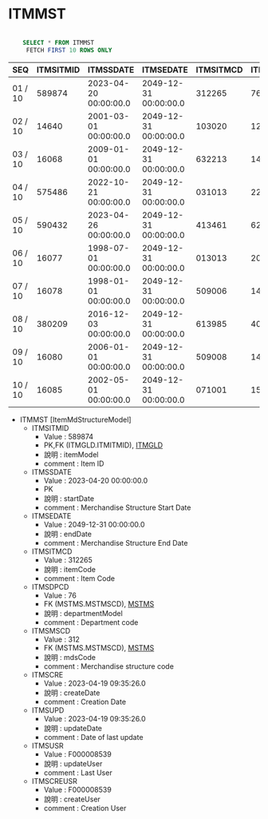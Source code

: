 
# ITMMST


```sql
   
    SELECT * FROM ITMMST
     FETCH FIRST 10 ROWS ONLY

```

|SEQ|ITMSITMID|ITMSSDATE|ITMSEDATE|ITMSITMCD|ITMSDPCD|ITMSMSCD|ITMSCRE|ITMSUPD|ITMSUSR|ITMSCREUSR|
| -- | -- | -- | -- | -- | -- | -- | -- | -- | -- | -- |
|01 / 10|589874|2023-04-20 00:00:00.0|2049-12-31 00:00:00.0|312265|76|312|2023-04-19 09:35:26.0|2023-04-19 09:35:26.0|F000008539|F000008539|
|02 / 10|14640|2001-03-01 00:00:00.0|2049-12-31 00:00:00.0|103020|12|103|2009-05-08 19:00:00.0|2024-04-01 19:33:22.0|AutoRelease|MIGRATION|
|03 / 10|16068|2009-01-01 00:00:00.0|2049-12-31 00:00:00.0|632213|14|632|2009-05-08 19:00:00.0|2023-12-18 15:51:24.0|AutoRelease|MIGRATION|
|04 / 10|575486|2022-10-21 00:00:00.0|2049-12-31 00:00:00.0|031013|22|031|2022-10-20 10:32:58.0|2023-12-14 19:41:46.0|AutoRelease|PKNSAIPDMWF|
|05 / 10|590432|2023-04-26 00:00:00.0|2049-12-31 00:00:00.0|413461|62|413|2023-04-25 16:17:49.0|2023-04-25 16:17:49.0|PKNSAIPDMWF|PKNSAIPDMWF|
|06 / 10|16077|1998-07-01 00:00:00.0|2049-12-31 00:00:00.0|013013|20|013|2009-05-08 19:00:00.0|2023-06-13 19:44:17.0|PKP4TPWF|MIGRATION|
|07 / 10|16078|1998-01-01 00:00:00.0|2049-12-31 00:00:00.0|509006|14|509|2009-05-08 19:00:00.0|2023-11-21 19:34:03.0|AutoRelease|MIGRATION|
|08 / 10|380209|2016-12-03 00:00:00.0|2049-12-31 00:00:00.0|613985|40|613|2016-12-02 14:45:04.0|2018-06-09 13:44:00.0|PCM-10239|F000027623|
|09 / 10|16080|2006-01-01 00:00:00.0|2049-12-31 00:00:00.0|509008|14|509|2009-05-08 19:00:00.0|2023-03-24 12:12:26.0|AutoRelease|MIGRATION|
|10 / 10|16085|2002-05-01 00:00:00.0|2049-12-31 00:00:00.0|071001|15|071|2009-05-08 19:00:00.0|2023-12-22 16:05:11.0|SPOTACTION|MIGRATION|


- ITMMST [ItemMdStructureModel]
  - ITMSITMID
    - Value : 589874
    - PK,FK (ITMGLD.ITMITMID), [ITMGLD](P4P_ITMGLD_00.md)
    - 說明 : itemModel
    - comment : Item ID
  - ITMSSDATE
    - Value : 2023-04-20 00:00:00.0
    - PK
    - 說明 : startDate
    - comment : Merchandise Structure Start Date
  - ITMSEDATE
    - Value : 2049-12-31 00:00:00.0
    - 說明 : endDate
    - comment : Merchandise Structure End Date
  - ITMSITMCD
    - Value : 312265
    - 說明 : itemCode
    - comment : Item Code
  - ITMSDPCD
    - Value : 76
    - FK (MSTMS.MSTMSCD), [MSTMS](P4P_MSTMS_00.md)
    - 說明 : departmentModel
    - comment : Department code
  - ITMSMSCD
    - Value : 312
    - FK (MSTMS.MSTMSCD), [MSTMS](P4P_MSTMS_00.md)
    - 說明 : mdsCode
    - comment : Merchandise structure code
  - ITMSCRE
    - Value : 2023-04-19 09:35:26.0
    - 說明 : createDate
    - comment : Creation Date
  - ITMSUPD
    - Value : 2023-04-19 09:35:26.0
    - 說明 : updateDate
    - comment : Date of last update
  - ITMSUSR
    - Value : F000008539
    - 說明 : updateUser
    - comment : Last User
  - ITMSCREUSR
    - Value : F000008539
    - 說明 : createUser
    - comment : Creation User
